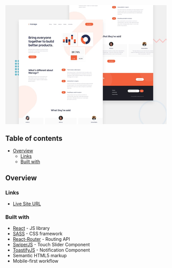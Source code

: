 ![](./screenshot.jpg)

## Table of contents

- [Overview](#overview)
  - [Links](#links)
  - [Built with](#built-with)

## Overview

### Links

- [Live Site URL](https://yacinekahlerras.github.io/manage-landing-page/)

### Built with

- [React](https://reactjs.org/) - JS library
- [SASS](https://sass-lang.com/) - CSS framework
- [React-Router](https://reactrouter.com/en/main) - Routing API
- [SwiperJS](https://swiperjs.com/) - Touch Slider Component
- [ToastifyJS](https://www.npmjs.com/package/toastify-js?activeTab=readme) - Notification Component
- Semantic HTML5 markup
- Mobile-first workflow
